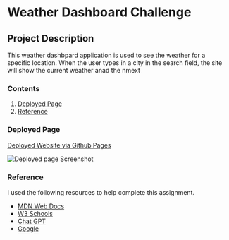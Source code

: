 # Weather Dashboard Challenge

##  Project Description
This weather dashbpard application is used to see the weather for a specific location. When the user types in a city in the search field, the site will show 
the current weather anad the nmext


### Contents

1. [Deployed Page](#deployed-page)
2. [Reference](#reference)

### Deployed Page
[Deployed Website via Github Pages]()

![Deployed page Screenshot]()


### Reference

I used the following resources to help complete this assignment.
+ [MDN Web Docs](https://developer.mozilla.org/en-US/)
+ [W3 Schools](https://www.w3schools.com/)
+ [Chat GPT](https://chat.openai.com/)
+ [Google](google.com)
